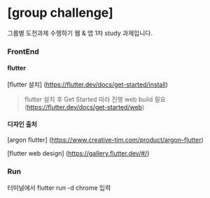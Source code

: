 # [group challenge]

그룹별 도전과제 수행하기 웹 & 앱
1차 study 과제입니다.

### FrontEnd

#### flutter
[flutter 설치] (https://flutter.dev/docs/get-started/install)
 > flutter 설치 후 Get Started 따라 진행
 > web build 필요 (https://flutter.dev/docs/get-started/web)

#### 디자인 출처
[argon flutter] (https://www.creative-tim.com/product/argon-flutter)

[flutter web design] (https://gallery.flutter.dev/#/)

### Run
터미널에서
  flutter run -d chrome
입력
